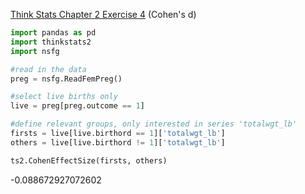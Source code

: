 [Think Stats Chapter 2 Exercise 4](http://greenteapress.com/thinkstats2/html/thinkstats2003.html#toc24) (Cohen's d)


```python
import pandas as pd
import thinkstats2
import nsfg

#read in the data
preg = nsfg.ReadFemPreg()

#select live births only
live = preg[preg.outcome == 1]

#define relevant groups, only interested in series 'totalwgt_lb'
firsts = live[live.birthord == 1]['totalwgt_lb'] 
others = live[live.birthord != 1]['totalwgt_lb'] 

ts2.CohenEffectSize(firsts, others)
```

-0.088672927072602
